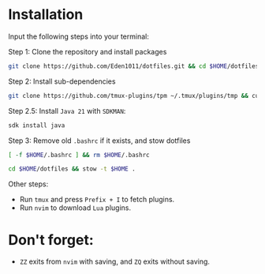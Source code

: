 # Installation

Input the following steps into your terminal:

Step 1: Clone the repository and install packages

```bash
git clone https://github.com/Eden1011/dotfiles.git && cd $HOME/dotfiles && sudo ./packages
```

Step 2: Install sub-dependencies

```bash
git clone https://github.com/tmux-plugins/tpm ~/.tmux/plugins/tmp && curl -s "https://get.sdkman.io" | bash
```

Step 2.5: Install `Java 21` with `SDKMAN`:

```bash
sdk install java
```

Step 3: Remove old `.bashrc` if it exists, and stow dotfiles

```bash
[ -f $HOME/.bashrc ] && rm $HOME/.bashrc

cd $HOME/dotfiles && stow -t $HOME .
```

Other steps:

- Run `tmux` and press `Prefix + I` to fetch plugins.
- Run `nvim` to download `Lua` plugins.

# Don't forget:

- `ZZ` exits from `nvim` with saving, and `ZQ` exits without saving.
